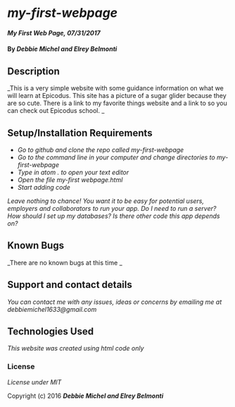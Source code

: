 # _my-first-webpage_

#### _My First Web Page, 07/31/2017_

#### By _**Debbie Michel and Elrey Belmonti**_

## Description

_This is a very simple website with some guidance information on what we will learn at Epicodus.  This site has a picture of a sugar glider because they are so cute. There is a link to my favorite things website and a link to so you can check out Epicodus school. _

## Setup/Installation Requirements

* _Go to github and clone the repo called my-first-webpage_
* _Go to the command line in your computer and change directories to my-first-webpage_
* _Type in atom . to open your text editor_
* _Open the file my-first webpage.html_
* _Start adding code_

_Leave nothing to chance! You want it to be easy for potential users, employers and collaborators to run your app. Do I need to run a server? How should I set up my databases? Is there other code this app depends on?_

## Known Bugs

_There are no known bugs at this time _

## Support and contact details

_You can contact me with any issues, ideas or concerns by emailing me at debbiemichel1633@gmail.com_

## Technologies Used

_This website was created using html code only_

### License

*License under MIT*

Copyright (c) 2016 **_Debbie Michel and Elrey Belmonti_**
